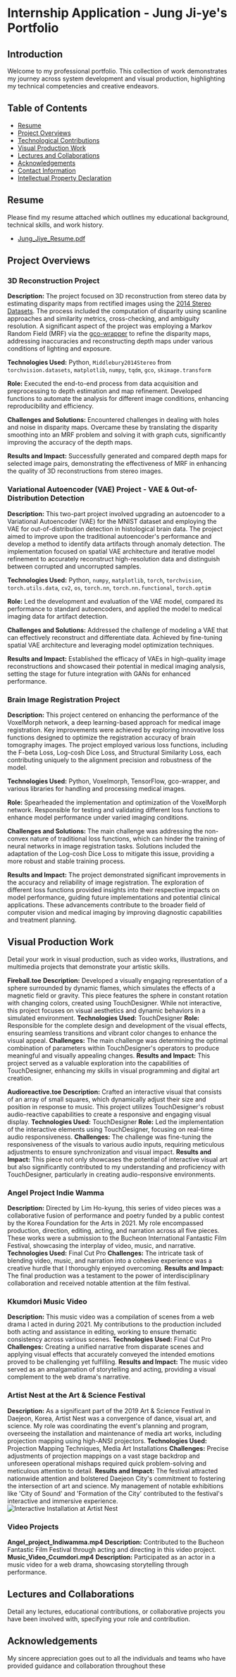 # Internship Application - Jung Ji-ye's Portfolio

## Introduction
Welcome to my professional portfolio. This collection of work demonstrates my journey across system development and visual production, highlighting my technical competencies and creative endeavors.

## Table of Contents
- [Resume](#resume)
- [Project Overviews](#project-overviews)
- [Technological Contributions](#technological-contributions)
- [Visual Production Work](#visual-production-work)
- [Lectures and Collaborations](#lectures-and-collaborations)
- [Acknowledgements](#acknowledgements)
- [Contact Information](#contact-information)
- [Intellectual Property Declaration](#intellectual-property-declaration)

## Resume
Please find my resume attached which outlines my educational background, technical skills, and work history.
- [Jung_Jiye_Resume.pdf](#)

## Project Overviews

### 3D Reconstruction Project
**Description:** The project focused on 3D reconstruction from stereo data by estimating disparity maps from rectified images using the [2014 Stereo Datasets](https://vision.middlebury.edu/stereo/data/scenes2014/). The process included the computation of disparity using scanline approaches and similarity metrics, cross-checking, and ambiguity resolution. A significant aspect of the project was employing a Markov Random Field (MRF) via the [gco-wrapper](https://github.com/Borda/pyGCO) to refine the disparity maps, addressing inaccuracies and reconstructing depth maps under various conditions of lighting and exposure.

**Technologies Used:** Python, `Middlebury2014Stereo` from `torchvision.datasets`, `matplotlib`, `numpy`, `tqdm`, `gco`, `skimage.transform`

**Role:** Executed the end-to-end process from data acquisition and preprocessing to depth estimation and map refinement. Developed functions to automate the analysis for different image conditions, enhancing reproducibility and efficiency.

**Challenges and Solutions:** Encountered challenges in dealing with holes and noise in disparity maps. Overcame these by translating the disparity smoothing into an MRF problem and solving it with graph cuts, significantly improving the accuracy of the depth maps.

**Results and Impact:** Successfully generated and compared depth maps for selected image pairs, demonstrating the effectiveness of MRF in enhancing the quality of 3D reconstructions from stereo images.

### Variational Autoencoder (VAE) Project - VAE & Out-of-Distribution Detection
**Description:** This two-part project involved upgrading an autoencoder to a Variational Autoencoder (VAE) for the MNIST dataset and employing the VAE for out-of-distribution detection in histological brain data. The project aimed to improve upon the traditional autoencoder's performance and develop a method to identify data artifacts through anomaly detection. The implementation focused on spatial VAE architecture and iterative model refinement to accurately reconstruct high-resolution data and distinguish between corrupted and uncorrupted samples.

**Technologies Used:** Python, `numpy`, `matplotlib`, `torch`, `torchvision`, `torch.utils.data`, `cv2`, `os`, `torch.nn`, `torch.nn.functional`, `torch.optim`

**Role:** Led the development and evaluation of the VAE model, compared its performance to standard autoencoders, and applied the model to medical imaging data for artifact detection.

**Challenges and Solutions:** Addressed the challenge of modeling a VAE that can effectively reconstruct and differentiate data. Achieved by fine-tuning spatial VAE architecture and leveraging model optimization techniques.

**Results and Impact:** Established the efficacy of VAEs in high-quality image reconstructions and showcased their potential in medical imaging analysis, setting the stage for future integration with GANs for enhanced performance.

### Brain Image Registration Project
**Description:** This project centered on enhancing the performance of the VoxelMorph network, a deep learning-based approach for medical image registration. Key improvements were achieved by exploring innovative loss functions designed to optimize the registration accuracy of brain tomography images. The project employed various loss functions, including the F-beta Loss, Log-cosh Dice Loss, and Structural Similarity Loss, each contributing uniquely to the alignment precision and robustness of the model.

**Technologies Used:** Python, Voxelmorph, TensorFlow, gco-wrapper, and various libraries for handling and processing medical images.

**Role:** Spearheaded the implementation and optimization of the VoxelMorph network. Responsible for testing and validating different loss functions to enhance model performance under varied imaging conditions.

**Challenges and Solutions:** The main challenge was addressing the non-convex nature of traditional loss functions, which can hinder the training of neural networks in image registration tasks. Solutions included the adaptation of the Log-cosh Dice Loss to mitigate this issue, providing a more robust and stable training process.

**Results and Impact:** The project demonstrated significant improvements in the accuracy and reliability of image registration. The exploration of different loss functions provided insights into their respective impacts on model performance, guiding future implementations and potential clinical applications. These advancements contribute to the broader field of computer vision and medical imaging by improving diagnostic capabilities and treatment planning.


## Visual Production Work
Detail your work in visual production, such as video works, illustrations, and multimedia projects that demonstrate your artistic skills.


**Fireball.toe**
**Description:** Developed a visually engaging representation of a sphere surrounded by dynamic flames, which simulates the effects of a magnetic field or gravity. This piece features the sphere in constant rotation with changing colors, created using TouchDesigner. While not interactive, this project focuses on visual aesthetics and dynamic behaviors in a simulated environment.
**Technologies Used:** TouchDesigner
**Role:** Responsible for the complete design and development of the visual effects, ensuring seamless transitions and vibrant color changes to enhance the visual appeal.
**Challenges:** The main challenge was determining the optimal combination of parameters within TouchDesigner's operators to produce meaningful and visually appealing changes.
**Results and Impact:** This project served as a valuable exploration into the capabilities of TouchDesigner, enhancing my skills in visual programming and digital art creation.

**Audioreactive.toe**
**Description:** Crafted an interactive visual that consists of an array of small squares, which dynamically adjust their size and position in response to music. This project utilizes TouchDesigner's robust audio-reactive capabilities to create a responsive and engaging visual display.
**Technologies Used:** TouchDesigner
**Role:** Led the implementation of the interactive elements using TouchDesigner, focusing on real-time audio responsiveness.
**Challenges:** The challenge was fine-tuning the responsiveness of the visuals to various audio inputs, requiring meticulous adjustments to ensure synchronization and visual impact.
**Results and Impact:** This piece not only showcases the potential of interactive visual art but also significantly contributed to my understanding and proficiency with TouchDesigner, particularly in creating audio-responsive environments.

### Angel Project Indie Wamma
**Description:** Directed by Lim Ho-kyung, this series of video pieces was a collaborative fusion of performance and poetry funded by a public contest by the Korea Foundation for the Arts in 2021. My role encompassed production, direction, editing, acting, and narration across all five pieces. These works were a submission to the Bucheon International Fantastic Film Festival, showcasing the interplay of video, music, and narrative.
**Technologies Used:** Final Cut Pro
**Challenges:** The intricate task of blending video, music, and narration into a cohesive experience was a creative hurdle that I thoroughly enjoyed overcoming.
**Results and Impact:** The final production was a testament to the power of interdisciplinary collaboration and received notable attention at the film festival.

### Kkumdori Music Video
**Description:** This music video was a compilation of scenes from a web drama I acted in during 2021. My contributions to the production included both acting and assistance in editing, working to ensure thematic consistency across various scenes.
**Technologies Used:** Final Cut Pro
**Challenges:** Creating a unified narrative from disparate scenes and applying visual effects that accurately conveyed the intended emotions proved to be challenging yet fulfilling.
**Results and Impact:** The music video served as an amalgamation of storytelling and acting, providing a visual complement to the web drama's narrative.

### Artist Nest at the Art & Science Festival
**Description:** As a significant part of the 2019 Art & Science Festival in Daejeon, Korea, Artist Nest was a convergence of dance, visual art, and science. My role was coordinating the event's planning and program, overseeing the installation and maintenance of media art works, including projection mapping using high-ANSI projectors.
**Technologies Used:** Projection Mapping Techniques, Media Art Installations
**Challenges:** Precise adjustments of projection mappings on a vast stage backdrop and unforeseen operational mishaps required quick problem-solving and meticulous attention to detail.
**Results and Impact:** The festival attracted nationwide attention and bolstered Daejeon City's commitment to fostering the intersection of art and science. My management of notable exhibitions like 'City of Sound' and 'Formation of the City' contributed to the festival's interactive and immersive experience.
![Interactive Installation at Artist Nest](sub/Artist_Nest_formation_of_the_city_1.jpeg)


### Video Projects
**Angel_project_Indiwamma.mp4**
**Description:** Contributed to the Bucheon Fantastic Film Festival through acting and directing in this video project.
**Music_Video_Ccumdori.mp4**
**Description:** Participated as an actor in a music video for a web drama, showcasing storytelling through performance.

## Lectures and Collaborations
Detail any lectures, educational contributions, or collaborative projects you have been involved with, specifying your role and contribution.

## Acknowledgements
My sincere appreciation goes out to all the individuals and teams who have provided guidance and collaboration throughout these
